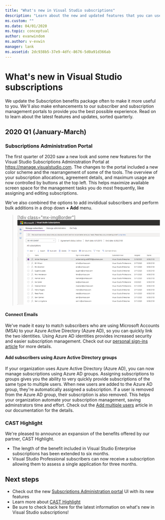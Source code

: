 ```yaml
---
title: "What's new in Visual Studio subscriptions"
description: "Learn about the new and updated features that you can use to manage Visual Studio subscriptions."
ms.custom: ""
ms.date: 04/01/2020
ms.topic: conceptual
author: evanwindom
ms.author: v-evwin
manager: lank
ms.assetid: 2dc938b5-37e9-4dfc-8676-5d0a91d366ab
---
```

# What&#39;s new in Visual Studio subscriptions

We update the Subscription benefits package often to make it more useful to you. We'll also make enhancements to our subscriber and subscription management portals to provide you the best possible experience.  Read on to learn about the latest features and updates, sorted quarterly.

## 2020 Q1 (January-March)

### Subscriptions Administration Portal
The first quarter of 2020 saw a new look and some new features for the Visual Studio Subscriptions Administration Portal at https://manage.visualstudio.com. The changes to the portal included a new color scheme and the rearrangement of some of the tools.  The overview of your subscription allocations, agreement details, and maximum usage are now controlled by buttons at the top left.  This helps maximize available screen space for the management tasks you do most frequently, like assigning and editing subscriptions.  

We've also combined the options to add invididual subscribers and perform bulk additions in a drop down **+ Add** menu. 

   > [!div class="mx-imgBorder"]
   > ![The new UI for the Subscriptions Administration portal](_img/whats-new/new-admin-ui.png)

#### Connect Emails
We've made it easy to match subscribers who are using Microsoft Accounts (MSA) to your Azure Active Directory (Azure AD), so you can quickly link the two identities.  Using Azure AD identities provides increased security and easier subscription management.  Check out our [personal sign-ins article](personal-email-sign-ins.md) for more details. 

#### Add subscribers using Azure Active Directory groups
If your organization uses Azure Active Directory (Azure AD), you can now manage subscriptions using Azure AD groups.  Assigning subscriptions to groups gives you the ability to very quickly provide subscriptions of the same type to multiple users.  When new users are added to the Azure AD group, they're automatically assigned a subscription.  If a user is removed from the Azure AD group, their subscription is also removed.  This helps your organization automate your subscription management, saving adminstrators time and effort.  Check out the [Add multiple users](https://docs.microsoft.com/visualstudio/subscriptions/assign-license-bulk#use-azure-active-directory-groups-to-assign-subscriptions) article in our documentation for the details. 

### CAST Highlight
We're pleased to announce an expansion of the benefits offered by our partner, CAST Highlight. 
- The length of the benefit included in Visual Studio Enterprise subscriptions has been extended to six months.  
- Visual Studio Professional subscribers can now receive a subscription allowing them to assess a single application for three months. 

## Next steps
- Check out the new [Subscriptions Administration portal](https://manage.visualstudio.com) UI with its new features
- Learn more about [CAST Highlight](vs-cast.md)
- Be sure to check back here for the latest information on what's new in Visual Studio subscriptions!